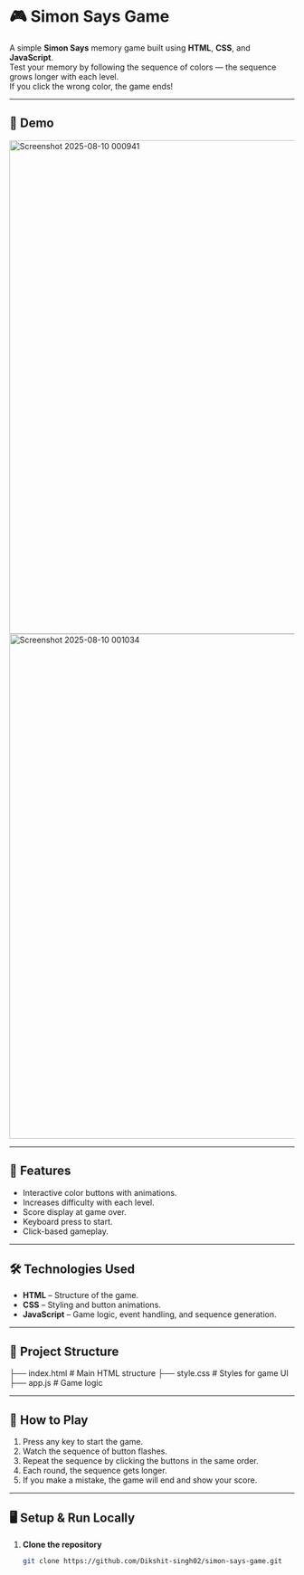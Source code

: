 # 🎮 Simon Says Game

A simple **Simon Says** memory game built using **HTML**, **CSS**, and **JavaScript**.  
Test your memory by following the sequence of colors — the sequence grows longer with each level.  
If you click the wrong color, the game ends!

---

## 📸 Demo
<img width="979" height="873" alt="Screenshot 2025-08-10 000941" src="https://github.com/user-attachments/assets/af873017-2e16-4e33-a4d5-9b3ebbbbf893" />
<img width="817" height="893" alt="Screenshot 2025-08-10 001034" src="https://github.com/user-attachments/assets/d65af4ca-2931-478c-a31d-ae71653e73c3" />




---

## 🚀 Features
- Interactive color buttons with animations.
- Increases difficulty with each level.
- Score display at game over.
- Keyboard press to start.
- Click-based gameplay.

---

## 🛠️ Technologies Used
- **HTML** – Structure of the game.
- **CSS** – Styling and button animations.
- **JavaScript** – Game logic, event handling, and sequence generation.

---

## 📂 Project Structure
├── index.html # Main HTML structure
├── style.css # Styles for game UI
├── app.js # Game logic


---

## 🎯 How to Play
1. Press any key to start the game.
2. Watch the sequence of button flashes.
3. Repeat the sequence by clicking the buttons in the same order.
4. Each round, the sequence gets longer.
5. If you make a mistake, the game will end and show your score.

---

## 🖥️ Setup & Run Locally

1. **Clone the repository**
   ```bash
   git clone https://github.com/Dikshit-singh02/simon-says-game.git


